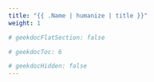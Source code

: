 ```yaml
---
title: "{{ .Name | humanize | title }}"
weight: 1

# geekdocFlatSection: false

# geekdocToc: 6

# geekdocHidden: false
---
```

